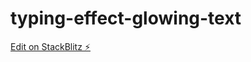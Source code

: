 # typing-effect-glowing-text

[Edit on StackBlitz ⚡️](https://stackblitz.com/edit/typing-effect-glowing-text)